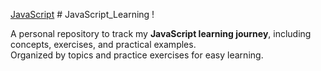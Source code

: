 [JavaScript](https://img.icons8.com/?size=20&id=108784&format=png&color=000000) # JavaScript_Learning !


A personal repository to track my **JavaScript learning journey**, including concepts, exercises, and practical examples.  
Organized by topics and practice exercises for easy learning.
